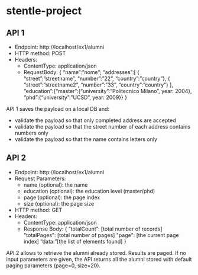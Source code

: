 # stentle-project

## API 1
* Endpoint: http://localhost/ex­1/alumni
* HTTP method: POST
* Headers: 
    * Content­Type: application/json 
    * RequestBody:
        {
        “name”:”nome”;
        “addresses”:[
        { “street”:”streetname”, “number”:”22”, “country”:”country”},
        { “street”:”streetname2”, “number”:”33”, “country”:”country”}
        ],
        “education”:{“master”:{“university”:”Politecnico Milano”, year: 2004}, “phd”:{“university”:”UCSD”, year: 2009}}
        }

API 1 saves the payload on a local DB and:
* validate the payload so that only completed address are accepted
* validate the payload so that the street number of each address contains numbers only
* validate the payload so that the name contains letters only
   
## API 2
* Endpoint: http://localhost/ex­1/alumni
* Request Parameters:
    * name (optional): the name
    * education (optional): the education level (master/phd)
    * page (optional): the page index
    * size (optional): the page size
* HTTP method: GET
* Headers: 
    * Content­Type: application/json
    * Response Body:
    {
    “totalCount”: [total number of records]
    "totalPages": [total number of pages]
    "page": [the current page index]
    “data:”[the list of elements found] 
    }
    
API 2 allows to retrieve the alumni already stored. Results are paged. If no input parameters are
given, the API returns all the alumni stored with default paging parameters (page=0, size=20).